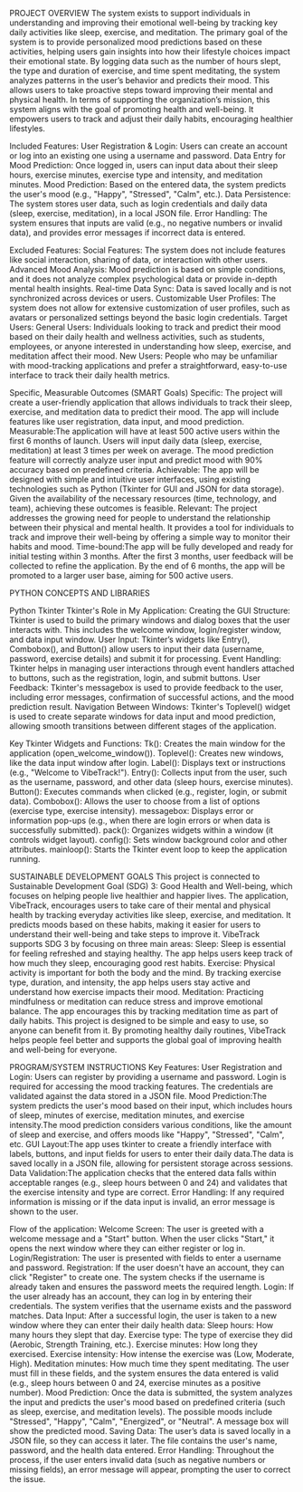 PROJECT OVERVIEW
The system exists to support individuals in understanding and improving their emotional well-being by tracking key daily activities like sleep, exercise, and meditation. The primary goal of the system is to provide personalized mood predictions based on these activities, helping users gain insights into how their lifestyle choices impact their emotional state.
By logging data such as the number of hours slept, the type and duration of exercise, and time spent meditating, the system analyzes patterns in the user’s behavior and predicts their mood. This allows users to take proactive steps toward improving their mental and physical health. In terms of supporting the organization’s mission, this system aligns with the goal of promoting health and well-being. It empowers users to track and adjust their daily habits, encouraging healthier lifestyles. 

Included Features:
User Registration & Login: Users can create an account or log into an existing one using a username and password.
Data Entry for Mood Prediction: Once logged in, users can input data about their sleep hours, exercise minutes, exercise type and intensity, and meditation minutes.
Mood Prediction: Based on the entered data, the system predicts the user's mood (e.g., "Happy", "Stressed", "Calm", etc.).
Data Persistence: The system stores user data, such as login credentials and daily data (sleep, exercise, meditation), in a local JSON file.
Error Handling: The system ensures that inputs are valid (e.g., no negative numbers or invalid data), and provides error messages if incorrect data is entered.

Excluded Features:
Social Features: The system does not include features like social interaction, sharing of data, or interaction with other users.
Advanced Mood Analysis: Mood prediction is based on simple conditions, and it does not analyze complex psychological data or provide in-depth mental health insights.
Real-time Data Sync: Data is saved locally and is not synchronized across devices or users.
Customizable User Profiles: The system does not allow for extensive customization of user profiles, such as avatars or personalized settings beyond the basic login credentials.
Target Users:
General Users: Individuals looking to track and predict their mood based on their daily health and wellness activities, such as students, employees, or anyone interested in understanding how sleep, exercise, and meditation affect their mood.
New Users: People who may be unfamiliar with mood-tracking applications and prefer a straightforward, easy-to-use interface to track their daily health metrics.

Specific, Measurable Outcomes (SMART Goals)
Specific: The project will create a user-friendly application that allows individuals to track their sleep, exercise, and meditation data to predict their mood. The app will include features like user registration, data input, and mood prediction.
Measurable:The application will have at least 500 active users within the first 6 months of launch. Users will input daily data (sleep, exercise, meditation) at least 3 times per week on average. The mood prediction feature will correctly analyze user input and predict mood with 90% accuracy based on predefined criteria.
Achievable: The app will be designed with simple and intuitive user interfaces, using existing technologies such as Python (Tkinter for GUI and JSON for data storage). Given the availability of the necessary resources (time, technology, and team), achieving these outcomes is feasible.
Relevant: The project addresses the growing need for people to understand the relationship between their physical and mental health. It provides a tool for individuals to track and improve their well-being by offering a simple way to monitor their habits and mood.
Time-bound:The app will be fully developed and ready for initial testing within 3 months.
After the first 3 months, user feedback will be collected to refine the application.
By the end of 6 months, the app will be promoted to a larger user base, aiming for 500 active users.


PYTHON CONCEPTS AND LIBRARIES

Python Tkinter
Tkinter's Role in My Application:
Creating the GUI Structure: Tkinter is used to build the primary windows and dialog boxes that the user interacts with. This includes the welcome window, login/register window, and data input window.
User Input: Tkinter’s widgets like Entry(), Combobox(), and Button() allow users to input their data (username, password, exercise details) and submit it for processing.
Event Handling: Tkinter helps in managing user interactions through event handlers attached to buttons, such as the registration, login, and submit buttons.
User Feedback: Tkinter's messagebox is used to provide feedback to the user, including error messages, confirmation of successful actions, and the mood prediction result.
Navigation Between Windows: Tkinter's Toplevel() widget is used to create separate windows for data input and mood prediction, allowing smooth transitions between different stages of the application.

Key Tkinter Widgets and Functions:
Tk(): Creates the main window for the application (open_welcome_window()).
Toplevel(): Creates new windows, like the data input window after login.
Label(): Displays text or instructions (e.g., "Welcome to VibeTrack!").
Entry(): Collects input from the user, such as the username, password, and other data (sleep hours, exercise minutes).
Button(): Executes commands when clicked (e.g., register, login, or submit data).
Combobox(): Allows the user to choose from a list of options (exercise type, exercise intensity).
messagebox: Displays error or information pop-ups (e.g., when there are login errors or when data is successfully submitted).
pack(): Organizes widgets within a window (it controls widget layout).
config(): Sets window background color and other attributes.
mainloop(): Starts the Tkinter event loop to keep the application running.

SUSTAINABLE DEVELOPMENT GOALS
This project is connected to Sustainable Development Goal (SDG) 3: Good Health and Well-being, which focuses on helping people live healthier and happier lives. The application, VibeTrack, encourages users to take care of their mental and physical health by tracking everyday activities like sleep, exercise, and meditation. It predicts moods based on these habits, making it easier for users to understand their well-being and take steps to improve it.
VibeTrack supports SDG 3 by focusing on three main areas:
Sleep: Sleep is essential for feeling refreshed and staying healthy. The app helps users keep track of how much they sleep, encouraging good rest habits.
Exercise: Physical activity is important for both the body and the mind. By tracking exercise type, duration, and intensity, the app helps users stay active and understand how exercise impacts their mood.
Meditation: Practicing mindfulness or meditation can reduce stress and improve emotional balance. The app encourages this by tracking meditation time as part of daily habits.
This project is designed to be simple and easy to use, so anyone can benefit from it. By promoting healthy daily routines, VibeTrack helps people feel better and supports the global goal of improving health and well-being for everyone.

PROGRAM/SYSTEM INSTRUCTIONS
Key Features:
User Registration and Login: Users can register by providing a username and password.
Login is required for accessing the mood tracking features. The credentials are validated against the data stored in a JSON file.
Mood Prediction:The system predicts the user's mood based on their input, which includes hours of sleep, minutes of exercise, meditation minutes, and exercise intensity.The mood prediction considers various conditions, like the amount of sleep and exercise, and offers moods like "Happy", "Stressed", "Calm", etc.
GUI Layout:The app uses tkinter to create a friendly interface with labels, buttons, and input fields for users to enter their daily data.The data is saved locally in a JSON file, allowing for persistent storage across sessions.
Data Validation:The application checks that the entered data falls within acceptable ranges (e.g., sleep hours between 0 and 24) and validates that the exercise intensity and type are correct.
Error Handling: If any required information is missing or if the data input is invalid, an error message is shown to the user.

Flow of the application:
Welcome Screen: The user is greeted with a welcome message and a "Start" button. When the user clicks "Start," it opens the next window where they can either register or log in.
Login/Registration: The user is presented with fields to enter a username and password.
Registration: If the user doesn't have an account, they can click "Register" to create one. The system checks if the username is already taken and ensures the password meets the required length. 
Login: If the user already has an account, they can log in by entering their credentials. The system verifies that the username exists and the password matches.
Data Input: After a successful login, the user is taken to a new window where they can enter their daily health data:
Sleep hours: How many hours they slept that day.
Exercise type: The type of exercise they did (Aerobic, Strength Training, etc.).
Exercise minutes: How long they exercised.
Exercise intensity: How intense the exercise was (Low, Moderate, High).
Meditation minutes: How much time they spent meditating.
The user must fill in these fields, and the system ensures the data entered is valid (e.g., sleep hours between 0 and 24, exercise minutes as a positive number).
Mood Prediction: Once the data is submitted, the system analyzes the input and predicts the user's mood based on predefined criteria (such as sleep, exercise, and meditation levels).
The possible moods include "Stressed", "Happy", "Calm", "Energized", or "Neutral". A message box will show the predicted mood.
Saving Data: The user’s data is saved locally in a JSON file, so they can access it later. The file contains the user's name, password, and the health data entered.
Error Handling: Throughout the process, if the user enters invalid data (such as negative numbers or missing fields), an error message will appear, prompting the user to correct the issue.
